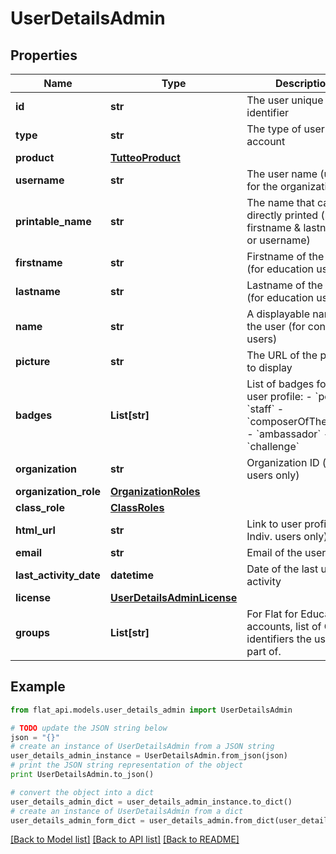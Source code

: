 # UserDetailsAdmin


## Properties

Name | Type | Description | Notes
------------ | ------------- | ------------- | -------------
**id** | **str** | The user unique identifier | 
**type** | **str** | The type of user account | 
**product** | [**TutteoProduct**](TutteoProduct.md) |  | 
**username** | **str** | The user name (unique for the organization) | 
**printable_name** | **str** | The name that can be directly printed (name, firstname &amp; lastname, or username) | [optional] 
**firstname** | **str** | Firstname of the user (for education users) | [optional] 
**lastname** | **str** | Lastname of the user (for education users) | [optional] 
**name** | **str** | A displayable name for the user (for consumer users) | [optional] 
**picture** | **str** | The URL of the picture to display | 
**badges** | **List[str]** | List of badges for the user profile:  - &#x60;power&#x60; - &#x60;staff&#x60; - &#x60;composerOfTheMonth&#x60; - &#x60;ambassador&#x60; - &#x60;challenge&#x60;  | [optional] 
**organization** | **str** | Organization ID (for Edu users only) | [optional] 
**organization_role** | [**OrganizationRoles**](OrganizationRoles.md) |  | [optional] 
**class_role** | [**ClassRoles**](ClassRoles.md) |  | [optional] 
**html_url** | **str** | Link to user profile (for Indiv. users only) | [optional] 
**email** | **str** | Email of the user | [optional] 
**last_activity_date** | **datetime** | Date of the last user activity | [optional] 
**license** | [**UserDetailsAdminLicense**](UserDetailsAdminLicense.md) |  | [optional] 
**groups** | **List[str]** | For Flat for Education accounts, list of Group identifiers the user is part of. | [optional] 

## Example

```python
from flat_api.models.user_details_admin import UserDetailsAdmin

# TODO update the JSON string below
json = "{}"
# create an instance of UserDetailsAdmin from a JSON string
user_details_admin_instance = UserDetailsAdmin.from_json(json)
# print the JSON string representation of the object
print UserDetailsAdmin.to_json()

# convert the object into a dict
user_details_admin_dict = user_details_admin_instance.to_dict()
# create an instance of UserDetailsAdmin from a dict
user_details_admin_form_dict = user_details_admin.from_dict(user_details_admin_dict)
```
[[Back to Model list]](../README.md#documentation-for-models) [[Back to API list]](../README.md#documentation-for-api-endpoints) [[Back to README]](../README.md)


